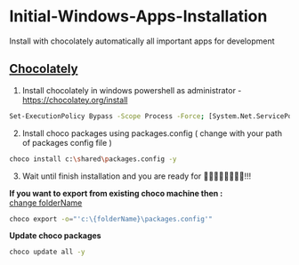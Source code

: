 # Initial-Windows-Apps-Installation
Install with chocolately automatically all important apps for development

## [Chocolately](https://chocolatey.org/)

1. Install chocolately in windows powershell as administrator - https://chocolatey.org/install

```sh
Set-ExecutionPolicy Bypass -Scope Process -Force; [System.Net.ServicePointManager]::SecurityProtocol = [System.Net.ServicePointManager]::SecurityProtocol -bor 3072; iex ((New-Object System.Net.WebClient).DownloadString('https://community.chocolatey.org/install.ps1'))
```

2. Install choco packages using packages.config ( change with your path of packages config file )

```sh
choco install c:\shared\packages.config -y
```

3. Wait until finish installation and you are ready for 👨‍💻👨‍💻👨‍💻👨‍💻!!! 

**If you want to export from existing choco machine then :**
<br/>
<ins>change folderName</ins>
```sh 
choco export -o="'c:\{folderName}\packages.config'"
```

**Update choco packages**
```sh 
choco update all -y
```

